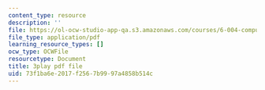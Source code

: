```yaml
---
content_type: resource
description: ''
file: https://ol-ocw-studio-app-qa.s3.amazonaws.com/courses/6-004-computation-structures-spring-2017/73f1ba6e2017f2567b9997a4858b514c_S2c7pAFdP84.pdf
file_type: application/pdf
learning_resource_types: []
ocw_type: OCWFile
resourcetype: Document
title: 3play pdf file
uid: 73f1ba6e-2017-f256-7b99-97a4858b514c
---
```


